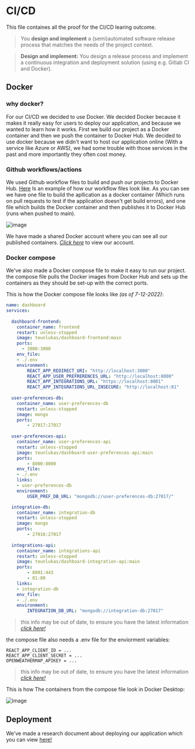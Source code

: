 
# CI/CD
This file containes all the proof for the CI/CD learing outcome.

> You **design and implement**  a (semi)automated software release process that matches the needs of the project context.

> **Design and implement:** You design a release process and implement a continuous integration and deployment solution (using e.g. Gitlab CI and Docker).


## Docker

### why docker?
For our CI/CD we decided to use Docker. We decided Docker because it makes it really easy for users to deploy our application, and because we wanted to learn how it works. First we build our project as a Docker container and then we push the container to Docker Hub. 
We decided to use docker because we didn't want to host our application online (With a service like Azure or AWS), we had some trouble with those services in the past and more importantly they often cost money.


### Github workflows/actions
We used Github workflow files to build and push our projects to Docker Hub. [Here](https://github.com/IPS3-DB04-Teun-Mos-Lukas-Jansen/Dashboard-Front-End/tree/main/.github/workflows) Is an example of how our workflow files look like. As you can see we have one file to build the apllication as a docker container (Which runs on pull requests to test if the application doesn't get build errors), and one file which builds the Docker container and then publishes it to Docker Hub (runs when pushed to main).

![image](https://user-images.githubusercontent.com/81776357/199513242-1f23d4c7-52c0-41ae-9792-b7e91313fb29.png)

We have made a shared Docker account where you can see all our published containers. [*Click here*](https://hub.docker.com/u/teunlukas) to view our account.

### Docker compose

We've also made a Docker compose file to make it easy to run our project. the compose file pulls the Docker images from Docker Hub and sets up the containers as they should be set-up with the correct ports. 

This is how the Docker compose file looks like *(as of 7-12-2022)*:
``` yaml
name: dashboard
services:
 
  dashboard-frontend:
    container_name: frontend
    restart: unless-stopped
    image: teunlukas/dashboard-frontend:main
    ports:
      - 3000:3000
    env_file:
    - ./.env
    environment:
        REACT_APP_REDIRECT_URI: "http://localhost:3000"
        REACT_APP_USER_PREFRERENCES_URL: "http://localhost:8000"
        REACT_APP_INTEGRATIONS_URL: "https://localhost:8001"
        REACT_APP_INTEGRATIONS_URL_INSECURE: "http://localhost:81"
    
  user-preferences-db:
    container_name: user-preferences-db
    restart: unless-stopped
    image: mongo
    ports:
        - 27017:27017
        
  user-preferences-api:
    container_name: user-preferences-api
    restart: unless-stopped
    image: teunlukas/dashboard-user-preferences-api:main
    ports:
        - 8000:8000
    env_file:
    - ./.env
    links:
    - user-preferences-db
    environment:
        USER_PREF_DB_URL: "mongodb://user-preferences-db:27017/"

  integration-db:
    container_name: integration-db
    restart: unless-stopped
    image: mongo
    ports:
        - 27016:27017
        
  integrations-api:
    container_name: integrations-api
    restart: unless-stopped
    image: teunlukas/dashboard-integration-api:main
    ports:
        - 8001:443
        - 81:80
    links:
    - integration-db
    env_file:
    - ./.env
    environment:
        INTEGRATION_DB_URL: "mongodb://integration-db:27017"
```
> this info may be out of date, to ensure you have the latest information [_click here!_](https://github.com/IPS3-DB04-Teun-Mos-Lukas-Jansen#running-the-project)

the compose file also needs a .env file for the enviorment variables:
```
REACT_APP_CLIENT_ID = ...
REACT_APP_CLIENT_SECRET = ...
OPENWEATHERMAP_APIKEY = ...
```
> this info may be out of date, to ensure you have the latest information [_click here!_](https://github.com/IPS3-DB04-Teun-Mos-Lukas-Jansen#running-the-project)




This is how The containers from the compose file look in Docker Desktop:

![image](https://user-images.githubusercontent.com/81776357/199514315-eb309925-0de8-4055-a336-ac79280d5060.png)

## Deployment
We've made a research document about deploying our application which you can view [here!](https://docs.google.com/document/d/12H3scYrzKteGmO81OCrcXmpe4WQdXSHRZ8Nco2Ydc54/edit?usp=sharing)
